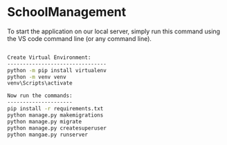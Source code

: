 # SchoolManagement
To start the application on our local server, simply run this command using the VS code command line (or any command line).

```bash

Create Virtual Environment:
--------------------------------
python -m pip install virtualenv
python -m venv venv
venv\Scripts\activate

Now run the commands:
---------------------
pip install -r requirements.txt
python manage.py makemigrations
python manage.py migrate
python manage.py createsuperuser
python mangae.py runserver
```
